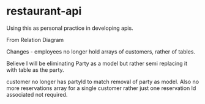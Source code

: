 # restaurant-api
Using this as personal practice in developing apis.



From Relation Diagram

Changes - employees no longer hold arrays of customers, rather of tables.

Believe I will be eliminating Party as a model but rather semi replacing it with table as the party.

customer no longer has partyId to match removal of party as model. Also no more reservations array for a single customer rather just one reservation Id associated not required.
